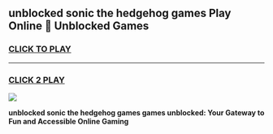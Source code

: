 
## unblocked sonic the hedgehog games Play Online 👋 Unblocked Games
<h3>
<a href="https://premium.freeplayer.one?title=unblocked_sonic_the_hedgehog_games&ref=19F">CLICK TO PLAY</a></h3>
<hr>

<h3>
<a href="https://premium.freeplayer.one?title=unblocked_sonic_the_hedgehog_games&ref=19F">CLICK 2 PLAY</a>
  
</h3>

<a href="https://premium.freeplayer.one?title=unblocked_sonic_the_hedgehog_games&ref=19F"><img src="https://clearcache.store/games.png"></a>


**unblocked sonic the hedgehog games games unblocked: Your Gateway to Fun and Accessible Online Gaming**
